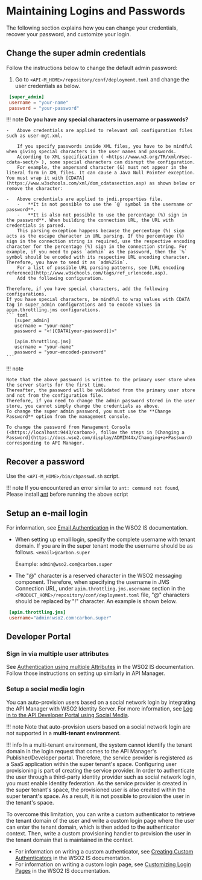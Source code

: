 # Maintaining Logins and Passwords

The following section explains how you can change your credentials, recover your password, and customize your login.

## Change the super admin credentials

Follow the instructions below to change the default admin password:

1.  Go to `<API-M_HOME>/repository/conf/deployment.toml` and change the user credentials as below.

   ``` toml
    [super_admin]
    username = "your-name"
    password = "your-password"
   ```
  
!!! note
    **Do you have any special characters in username or passwords?**
    
    -   Above credentials are applied to relevant xml configuration files such as user-mgt.xml.
    
        If you specify passwords inside XML files, you have to be mindful when giving special characters in the user names and passwords.
        According to XML specification ( <https://www.w3.org/TR/xml/#sec-cdata-sect/> ), some special characters can disrupt the configuration.
        For example, the ampersand character (&) must not appear in the literal form in XML files. It can cause a Java Null Pointer exception. You must wrap it with [CDATA](https://www.w3schools.com/xml/dom_cdatasection.asp) as shown below or remove the character:    
    
    -   Above credentials are applied to jndi.properties file.
        -   **It is not possible to use the `@` symbol in the username or password**.
        -   **It is also not possible to use the percentage (%) sign in the password**. When building the connection URL, the URL with credentials is parsed.
        This parsing exception happens because the percentage (%) sign acts as the escape character in URL parsing. If the percentage (%) sign in the connection string is required, use the respective encoding character for the percentage (%) sign in the connection string. For example, if you need to pass `adm%in` as the password, then the `%` symbol should be encoded with its respective URL encoding character. Therefore, you have to send it as `adm%25in`.
        For a list of possible URL parsing patterns, see [URL encoding reference](http://www.w3schools.com/tags/ref_urlencode.asp).
        Add the following configuration.
      
    Therefore, if you have special characters, add the following configurations.
    If you have special characters, be mindful to wrap values with CDATA tag in super_admin configurations and to encode values in apim.throttling.jms configurations.  
    ``` toml
       [super_admin]
       username = "your-name"
       password = "<![CDATA[your-password]]>" 
      
       [apim.throttling.jms]
       username = "your-name"
       password = "your-encoded-password"        
    ```

!!! note

    Note that the above password is written to the primary user store when the server starts for the first time.
    Thereafter, the password will be validated from the primary user store and not from the configuration file.
    Therefore, if you need to change the admin password stored in the user store, you cannot simply change the credentials as above.
    To change the super admin password, you must use the **Change Password** option from the management console.
      
    To change the password from Management Console (<https://localhost:9443/carbon>), follow the steps in [Changing a Password](https://docs.wso2.com/display/ADMIN44x/Changing+a+Password) corresponding to API Manager.

## Recover a password

Use the `<API-M_HOME>/bin/chpasswd.sh` script.

!!! note
    If you encountered an error similar to `ant: command not found`, Please install [ant](https://ant.apache.org/) before running the above script

## Setup an e-mail login

For information, see [Email Authentication](https://is.docs.wso2.com/en/5.10.0/learn/using-email-address-as-the-username/) in the WSO2 IS documentation.

-   When setting up email login, specify the complete username with tenant domain. If you are in the super tenant mode the username should be as follows. `<email>@carbon.super`
  
    Example: `admin@wso2.com@carbon.super`

-   The "@" character is a reserved character in the WSO2 messaging component. Therefore, when specifying the username in JMS Connection URL, under `apim.throttling.jms.username` section in the `<PRODUCT_HOME>/repository/conf/deployment.toml` file, "@" characters should be replaced by "!" character. An example is shown below.

   ``` toml
    [apim.throttling.jms]
    username="admin!wso2.com!carbon.super"
   ```

## Developer Portal

### Sign in via multiple user attributes

See [Authentication using multiple Attributes](https://is.docs.wso2.com/en/5.10.0/learn/managing-user-attributes/#authentication-using-multiple-attributes) in the WSO2 IS documentation. Follow those instructions on setting up similarly in API Manager.

### Setup a social media login

You can auto-provision users based on a social network login by integrating the API Manager with WSO2 Identity Server. For more information, see [Log in to the API Developer Portal using Social Media]({{base_path}}/develop/customizations/log-in-to-the-dev-portal-using-social-media).

!!! note
    Note that auto-provision users based on a social network login are not supported in a **multi-tenant environment**.

!!! info
    In a multi-tenant environment, the system cannot identify the tenant domain in the login request that comes to the API Manager's Publisher/Developer portal. Therefore, the service provider is registered as a SaaS application within the super tenant's space. Configuring user provisioning is part of creating the service provider. In order to authenticate the user through a third-party identity provider such as social network login, you must enable identity federation. As the service provider is created in the super tenant's space, the provisioned user is also created within the super tenant's space. As a result, it is not possible to provision the user in the tenant's space.

To overcome this limitation, you can write a custom authenticator to retrieve the tenant domain of the user and write a custom login page where the user can enter the tenant domain, which is then added to the authenticator context. Then, write a custom provisioning handler to provision the user in the tenant domain that is maintained in the context.

-   For information on writing a custom authenticator, see [Creating Custom Authenticators](https://is.docs.wso2.com/en/5.10.0/develop/writing-a-custom-local-authenticator/) in the WSO2 IS documentation.
-   For information on writing a custom login page, see [Customizing Login Pages](https://is.docs.wso2.com/en/5.10.0/develop/customizing-login-pages-for-service-providers/) in the WSO2 IS documentation.
